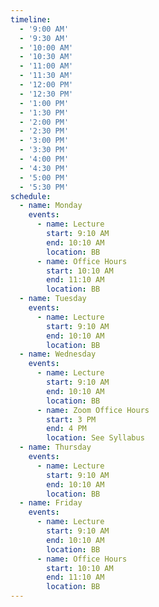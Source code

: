 ```yaml
---
timeline:
  - '9:00 AM'
  - '9:30 AM'
  - '10:00 AM'
  - '10:30 AM'
  - '11:00 AM'
  - '11:30 AM'
  - '12:00 PM'
  - '12:30 PM'
  - '1:00 PM'
  - '1:30 PM'
  - '2:00 PM'
  - '2:30 PM'
  - '3:00 PM'
  - '3:30 PM'
  - '4:00 PM'
  - '4:30 PM'
  - '5:00 PM'
  - '5:30 PM'
schedule:
  - name: Monday
    events:
      - name: Lecture
        start: 9:10 AM
        end: 10:10 AM
        location: BB
      - name: Office Hours
        start: 10:10 AM
        end: 11:10 AM
        location: BB
  - name: Tuesday
    events:
      - name: Lecture
        start: 9:10 AM
        end: 10:10 AM
        location: BB
  - name: Wednesday
    events:
      - name: Lecture
        start: 9:10 AM
        end: 10:10 AM
        location: BB
      - name: Zoom Office Hours
        start: 3 PM
        end: 4 PM
        location: See Syllabus
  - name: Thursday
    events:
      - name: Lecture
        start: 9:10 AM
        end: 10:10 AM
        location: BB
  - name: Friday
    events:
      - name: Lecture
        start: 9:10 AM
        end: 10:10 AM
        location: BB
      - name: Office Hours
        start: 10:10 AM
        end: 11:10 AM
        location: BB
---
```

